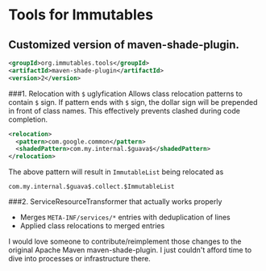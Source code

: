 # Tools for Immutables

## Customized version of maven-shade-plugin.

```xml
<groupId>org.immutables.tools</groupId>
<artifactId>maven-shade-plugin</artifactId>
<version>2</version>
```

###1. Relocation with `$` uglyfication
Allows class relocation patterns to contain `$` sign.
If pattern ends with `$` sign, the dollar sign will be prepended in front of class names.
This effectively prevents clashed during code completion.

```xml
<relocation>
  <pattern>com.google.common</pattern>
  <shadedPattern>com.my.internal.$guava$</shadedPattern>
</relocation>
```

The above pattern will result in `ImmutableList` being relocated as

```
com.my.internal.$guava$.collect.$ImmutableList
```

###2. ServiceResourceTransformer that actually works properly

* Merges `META-INF/services/*` entries with deduplication of lines
* Applied class relocations to merged entries

I would love someone to contribute/reimplement those changes to the original Apache Maven maven-shade-plugin.
I just couldn't afford time to dive into processes or infrastructure there.
